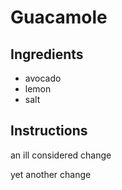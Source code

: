 # Guacamole
## Ingredients
* avocado
* lemon
* salt
## Instructions
an ill considered change

yet another change
